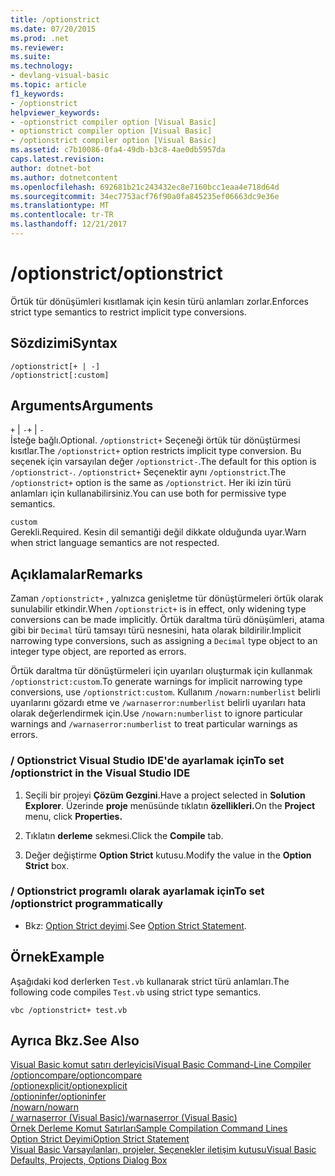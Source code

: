 ```yaml
---
title: /optionstrict
ms.date: 07/20/2015
ms.prod: .net
ms.reviewer: 
ms.suite: 
ms.technology:
- devlang-visual-basic
ms.topic: article
f1_keywords:
- /optionstrict
helpviewer_keywords:
- -optionstrict compiler option [Visual Basic]
- optionstrict compiler option [Visual Basic]
- /optionstrict compiler option [Visual Basic]
ms.assetid: c7b10086-0fa4-49db-b3c8-4ae0db5957da
caps.latest.revision: 
author: dotnet-bot
ms.author: dotnetcontent
ms.openlocfilehash: 692681b21c243432ec8e7160bcc1eaa4e718d64d
ms.sourcegitcommit: 34ec7753acf76f90a0fa845235ef06663dc9e36e
ms.translationtype: MT
ms.contentlocale: tr-TR
ms.lasthandoff: 12/21/2017
---
```

# <a name="optionstrict"></a><span data-ttu-id="aedeb-102">/optionstrict</span><span class="sxs-lookup"><span data-stu-id="aedeb-102">/optionstrict</span></span>
<span data-ttu-id="aedeb-103">Örtük tür dönüşümleri kısıtlamak için kesin türü anlamları zorlar.</span><span class="sxs-lookup"><span data-stu-id="aedeb-103">Enforces strict type semantics to restrict implicit type conversions.</span></span>  
  
## <a name="syntax"></a><span data-ttu-id="aedeb-104">Sözdizimi</span><span class="sxs-lookup"><span data-stu-id="aedeb-104">Syntax</span></span>  
  
```  
/optionstrict[+ | -]  
/optionstrict[:custom]  
```  
  
## <a name="arguments"></a><span data-ttu-id="aedeb-105">Arguments</span><span class="sxs-lookup"><span data-stu-id="aedeb-105">Arguments</span></span>  
 <span data-ttu-id="aedeb-106">`+` &#124; `-`</span><span class="sxs-lookup"><span data-stu-id="aedeb-106">`+` &#124; `-`</span></span>  
 <span data-ttu-id="aedeb-107">İsteğe bağlı.</span><span class="sxs-lookup"><span data-stu-id="aedeb-107">Optional.</span></span> <span data-ttu-id="aedeb-108">`/optionstrict+` Seçeneği örtük tür dönüştürmesi kısıtlar.</span><span class="sxs-lookup"><span data-stu-id="aedeb-108">The `/optionstrict+` option restricts implicit type conversion.</span></span> <span data-ttu-id="aedeb-109">Bu seçenek için varsayılan değer `/optionstrict-`.</span><span class="sxs-lookup"><span data-stu-id="aedeb-109">The default for this option is `/optionstrict-`.</span></span> <span data-ttu-id="aedeb-110">`/optionstrict+` Seçenektir aynı `/optionstrict`.</span><span class="sxs-lookup"><span data-stu-id="aedeb-110">The `/optionstrict+` option is the same as `/optionstrict`.</span></span> <span data-ttu-id="aedeb-111">Her iki izin türü anlamları için kullanabilirsiniz.</span><span class="sxs-lookup"><span data-stu-id="aedeb-111">You can use both for permissive type semantics.</span></span>  
  
 `custom`  
 <span data-ttu-id="aedeb-112">Gerekli.</span><span class="sxs-lookup"><span data-stu-id="aedeb-112">Required.</span></span> <span data-ttu-id="aedeb-113">Kesin dil semantiği değil dikkate olduğunda uyar.</span><span class="sxs-lookup"><span data-stu-id="aedeb-113">Warn when strict language semantics are not respected.</span></span>  
  
## <a name="remarks"></a><span data-ttu-id="aedeb-114">Açıklamalar</span><span class="sxs-lookup"><span data-stu-id="aedeb-114">Remarks</span></span>  
 <span data-ttu-id="aedeb-115">Zaman `/optionstrict+` , yalnızca genişletme tür dönüştürmeleri örtük olarak sunulabilir etkindir.</span><span class="sxs-lookup"><span data-stu-id="aedeb-115">When `/optionstrict+` is in effect, only widening type conversions can be made implicitly.</span></span> <span data-ttu-id="aedeb-116">Örtük daraltma türü dönüşümleri, atama gibi bir `Decimal` türü tamsayı türü nesnesini, hata olarak bildirilir.</span><span class="sxs-lookup"><span data-stu-id="aedeb-116">Implicit narrowing type conversions, such as assigning a `Decimal` type object to an integer type object, are reported as errors.</span></span>  
  
 <span data-ttu-id="aedeb-117">Örtük daraltma tür dönüştürmeleri için uyarıları oluşturmak için kullanmak `/optionstrict:custom`.</span><span class="sxs-lookup"><span data-stu-id="aedeb-117">To generate warnings for implicit narrowing type conversions, use `/optionstrict:custom`.</span></span> <span data-ttu-id="aedeb-118">Kullanım `/nowarn:numberlist` belirli uyarılarını gözardı etme ve `/warnaserror:numberlist` belirli uyarıları hata olarak değerlendirmek için.</span><span class="sxs-lookup"><span data-stu-id="aedeb-118">Use `/nowarn:numberlist` to ignore particular warnings and `/warnaserror:numberlist` to treat particular warnings as errors.</span></span>  
  
### <a name="to-set-optionstrict-in-the-visual-studio-ide"></a><span data-ttu-id="aedeb-119">/ Optionstrict Visual Studio IDE'de ayarlamak için</span><span class="sxs-lookup"><span data-stu-id="aedeb-119">To set /optionstrict in the Visual Studio IDE</span></span>  
  
1.  <span data-ttu-id="aedeb-120">Seçili bir projeyi **Çözüm Gezgini**.</span><span class="sxs-lookup"><span data-stu-id="aedeb-120">Have a project selected in **Solution Explorer**.</span></span> <span data-ttu-id="aedeb-121">Üzerinde **proje** menüsünde tıklatın **özellikleri.**</span><span class="sxs-lookup"><span data-stu-id="aedeb-121">On the **Project** menu, click **Properties.**</span></span>   
  
2.  <span data-ttu-id="aedeb-122">Tıklatın **derleme** sekmesi.</span><span class="sxs-lookup"><span data-stu-id="aedeb-122">Click the **Compile** tab.</span></span>  
  
3.  <span data-ttu-id="aedeb-123">Değer değiştirme **Option Strict** kutusu.</span><span class="sxs-lookup"><span data-stu-id="aedeb-123">Modify the value in the **Option Strict** box.</span></span>  
  
### <a name="to-set-optionstrict-programmatically"></a><span data-ttu-id="aedeb-124">/ Optionstrict programlı olarak ayarlamak için</span><span class="sxs-lookup"><span data-stu-id="aedeb-124">To set /optionstrict programmatically</span></span>  
  
-   <span data-ttu-id="aedeb-125">Bkz: [Option Strict deyimi](../../../visual-basic/language-reference/statements/option-strict-statement.md).</span><span class="sxs-lookup"><span data-stu-id="aedeb-125">See [Option Strict Statement](../../../visual-basic/language-reference/statements/option-strict-statement.md).</span></span>  
  
## <a name="example"></a><span data-ttu-id="aedeb-126">Örnek</span><span class="sxs-lookup"><span data-stu-id="aedeb-126">Example</span></span>  
 <span data-ttu-id="aedeb-127">Aşağıdaki kod derlerken `Test.vb` kullanarak strict türü anlamları.</span><span class="sxs-lookup"><span data-stu-id="aedeb-127">The following code compiles `Test.vb` using strict type semantics.</span></span>  
  
```  
vbc /optionstrict+ test.vb  
```  
  
## <a name="see-also"></a><span data-ttu-id="aedeb-128">Ayrıca Bkz.</span><span class="sxs-lookup"><span data-stu-id="aedeb-128">See Also</span></span>  
 [<span data-ttu-id="aedeb-129">Visual Basic komut satırı derleyicisi</span><span class="sxs-lookup"><span data-stu-id="aedeb-129">Visual Basic Command-Line Compiler</span></span>](../../../visual-basic/reference/command-line-compiler/index.md)  
 [<span data-ttu-id="aedeb-130">/optioncompare</span><span class="sxs-lookup"><span data-stu-id="aedeb-130">/optioncompare</span></span>](../../../visual-basic/reference/command-line-compiler/optioncompare.md)  
 [<span data-ttu-id="aedeb-131">/optionexplicit</span><span class="sxs-lookup"><span data-stu-id="aedeb-131">/optionexplicit</span></span>](../../../visual-basic/reference/command-line-compiler/optionexplicit.md)  
 [<span data-ttu-id="aedeb-132">/optioninfer</span><span class="sxs-lookup"><span data-stu-id="aedeb-132">/optioninfer</span></span>](../../../visual-basic/reference/command-line-compiler/optioninfer.md)  
 [<span data-ttu-id="aedeb-133">/nowarn</span><span class="sxs-lookup"><span data-stu-id="aedeb-133">/nowarn</span></span>](../../../visual-basic/reference/command-line-compiler/nowarn.md)  
 [<span data-ttu-id="aedeb-134">/ warnaserror (Visual Basic)</span><span class="sxs-lookup"><span data-stu-id="aedeb-134">/warnaserror (Visual Basic)</span></span>](../../../visual-basic/reference/command-line-compiler/warnaserror.md)  
 [<span data-ttu-id="aedeb-135">Örnek Derleme Komut Satırları</span><span class="sxs-lookup"><span data-stu-id="aedeb-135">Sample Compilation Command Lines</span></span>](../../../visual-basic/reference/command-line-compiler/sample-compilation-command-lines.md)  
 [<span data-ttu-id="aedeb-136">Option Strict Deyimi</span><span class="sxs-lookup"><span data-stu-id="aedeb-136">Option Strict Statement</span></span>](../../../visual-basic/language-reference/statements/option-strict-statement.md)  
 [<span data-ttu-id="aedeb-137">Visual Basic Varsayılanları, projeler, Seçenekler iletişim kutusu</span><span class="sxs-lookup"><span data-stu-id="aedeb-137">Visual Basic Defaults, Projects, Options Dialog Box</span></span>](/visualstudio/ide/reference/visual-basic-defaults-projects-options-dialog-box)
